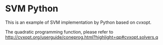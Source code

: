 # SVM Python

This is an example of SVM implementation by Python based on cvxopt. 

The quadratic programming function, please refer to http://cvxopt.org/userguide/coneprog.html?highlight=qp#cvxopt.solvers.q

